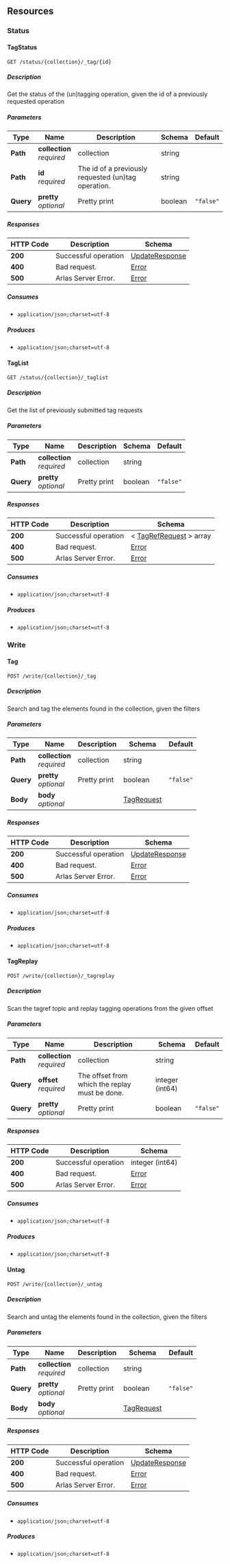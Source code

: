 
<a name="paths"></a>
## Resources

<a name="status_resource"></a>
### Status

<a name="taggingget"></a>
#### TagStatus
```
GET /status/{collection}/_tag/{id}
```


##### Description
Get the status of the (un)tagging operation, given the id of a previously requested operation


##### Parameters

|Type|Name|Description|Schema|Default|
|---|---|---|---|---|
|**Path**|**collection**  <br>*required*|collection|string||
|**Path**|**id**  <br>*required*|The id of a previously requested (un)tag operation.|string||
|**Query**|**pretty**  <br>*optional*|Pretty print|boolean|`"false"`|


##### Responses

|HTTP Code|Description|Schema|
|---|---|---|
|**200**|Successful operation|[UpdateResponse](#updateresponse)|
|**400**|Bad request.|[Error](#error)|
|**500**|Arlas Server Error.|[Error](#error)|


##### Consumes

* `application/json;charset=utf-8`


##### Produces

* `application/json;charset=utf-8`


<a name="tagginggetlist"></a>
#### TagList
```
GET /status/{collection}/_taglist
```


##### Description
Get the list of previously submitted tag requests


##### Parameters

|Type|Name|Description|Schema|Default|
|---|---|---|---|---|
|**Path**|**collection**  <br>*required*|collection|string||
|**Query**|**pretty**  <br>*optional*|Pretty print|boolean|`"false"`|


##### Responses

|HTTP Code|Description|Schema|
|---|---|---|
|**200**|Successful operation|< [TagRefRequest](#tagrefrequest) > array|
|**400**|Bad request.|[Error](#error)|
|**500**|Arlas Server Error.|[Error](#error)|


##### Consumes

* `application/json;charset=utf-8`


##### Produces

* `application/json;charset=utf-8`


<a name="write_resource"></a>
### Write

<a name="tagpost"></a>
#### Tag
```
POST /write/{collection}/_tag
```


##### Description
Search and tag the elements found in the collection, given the filters


##### Parameters

|Type|Name|Description|Schema|Default|
|---|---|---|---|---|
|**Path**|**collection**  <br>*required*|collection|string||
|**Query**|**pretty**  <br>*optional*|Pretty print|boolean|`"false"`|
|**Body**|**body**  <br>*optional*||[TagRequest](#tagrequest)||


##### Responses

|HTTP Code|Description|Schema|
|---|---|---|
|**200**|Successful operation|[UpdateResponse](#updateresponse)|
|**400**|Bad request.|[Error](#error)|
|**500**|Arlas Server Error.|[Error](#error)|


##### Consumes

* `application/json;charset=utf-8`


##### Produces

* `application/json;charset=utf-8`


<a name="tagreplay"></a>
#### TagReplay
```
POST /write/{collection}/_tagreplay
```


##### Description
Scan the tagref topic and replay tagging operations from the given offset


##### Parameters

|Type|Name|Description|Schema|Default|
|---|---|---|---|---|
|**Path**|**collection**  <br>*required*|collection|string||
|**Query**|**offset**  <br>*required*|The offset from which the replay must be done.|integer (int64)||
|**Query**|**pretty**  <br>*optional*|Pretty print|boolean|`"false"`|


##### Responses

|HTTP Code|Description|Schema|
|---|---|---|
|**200**|Successful operation|integer (int64)|
|**400**|Bad request.|[Error](#error)|
|**500**|Arlas Server Error.|[Error](#error)|


##### Consumes

* `application/json;charset=utf-8`


##### Produces

* `application/json;charset=utf-8`


<a name="untagpost"></a>
#### Untag
```
POST /write/{collection}/_untag
```


##### Description
Search and untag the elements found in the collection, given the filters


##### Parameters

|Type|Name|Description|Schema|Default|
|---|---|---|---|---|
|**Path**|**collection**  <br>*required*|collection|string||
|**Query**|**pretty**  <br>*optional*|Pretty print|boolean|`"false"`|
|**Body**|**body**  <br>*optional*||[TagRequest](#tagrequest)||


##### Responses

|HTTP Code|Description|Schema|
|---|---|---|
|**200**|Successful operation|[UpdateResponse](#updateresponse)|
|**400**|Bad request.|[Error](#error)|
|**500**|Arlas Server Error.|[Error](#error)|


##### Consumes

* `application/json;charset=utf-8`


##### Produces

* `application/json;charset=utf-8`



